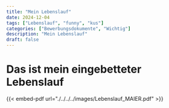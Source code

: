 ```yaml
---
title: "Mein Lebenslauf"
date: 2024-12-04
tags: ["Lebenslauf", "funny", "kus"]
categories: ["Bewerbungsdokumente", "Wichtig"]
description: "Mein Lebenslauf"
draft: false
---
```




# Das ist mein eingebetteter Lebenslauf
{{< embed-pdf url="./../../../images/Lebenslauf_MAIER.pdf" >}}
